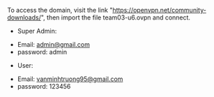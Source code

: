 To access the domain, visit the link "https://openvpn.net/community-downloads/", then import the file team03-u6.ovpn and connect.
- Super Admin: 
+ Email: admin@gmail.com
+ password: admin

- User:
+ Email: vanminhtruong95@gmail.com  
+ password: 123456
